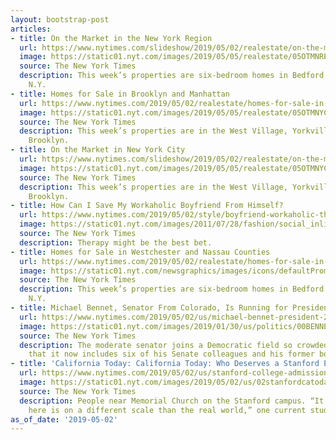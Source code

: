 ```yaml
---
layout: bootstrap-post
articles:
- title: On the Market in the New York Region
  url: https://www.nytimes.com/slideshow/2019/05/02/realestate/on-the-market-in-the-new-york-region.html
  image: https://static01.nyt.com/images/2019/05/05/realestate/05OTMNREG-slide-3HHG/05OTMNREG-slide-3HHG-facebookJumbo.jpg
  source: The New York Times
  description: This week’s properties are six-bedroom homes in Bedford and Sea Cliff,
    N.Y.
- title: Homes for Sale in Brooklyn and Manhattan
  url: https://www.nytimes.com/2019/05/02/realestate/homes-for-sale-in-brooklyn-and-manhattan.html
  image: https://static01.nyt.com/images/2019/05/05/realestate/05OTMNYC-slide-WICN/05OTMNYC-slide-WICN-facebookJumbo.jpg
  source: The New York Times
  description: This week’s properties are in the West Village, Yorkville, and Williamsburg,
    Brooklyn.
- title: On the Market in New York City
  url: https://www.nytimes.com/slideshow/2019/05/02/realestate/on-the-market-in-new-york-city.html
  image: https://static01.nyt.com/images/2019/05/05/realestate/05OTMNYC-slide-ZJ32/05OTMNYC-slide-ZJ32-facebookJumbo.jpg
  source: The New York Times
  description: This week’s properties are in the West Village, Yorkville, and Williamsburg,
    Brooklyn.
- title: How Can I Save My Workaholic Boyfriend From Himself?
  url: https://www.nytimes.com/2019/05/02/style/boyfriend-workaholic-therapy.html
  image: https://static01.nyt.com/images/2011/07/28/fashion/social_inline/social_inline-facebookJumbo-v4.jpg
  source: The New York Times
  description: Therapy might be the best bet.
- title: Homes for Sale in Westchester and Nassau Counties
  url: https://www.nytimes.com/2019/05/02/realestate/homes-for-sale-in-westchester-and-nassau-counties.html
  image: https://static01.nyt.com/newsgraphics/images/icons/defaultPromoCrop.png
  source: The New York Times
  description: This week’s properties are six-bedroom homes in Bedford and Sea Cliff,
    N.Y.
- title: Michael Bennet, Senator From Colorado, Is Running for President
  url: https://www.nytimes.com/2019/05/02/us/michael-bennet-president-2020.html
  image: https://static01.nyt.com/images/2019/01/30/us/politics/00BENNET-HFO/00BENNET-HFO-facebookJumbo.jpg
  source: The New York Times
  description: The moderate senator joins a Democratic field so crowded with candidates
    that it now includes six of his Senate colleagues and his former boss.
- title: 'California Today: California Today: Who Deserves a Stanford Education?'
  url: https://www.nytimes.com/2019/05/02/us/stanford-college-admissions-scandal.html
  image: https://static01.nyt.com/images/2019/05/02/us/02stanfordcatoday/merlin_152082573_f1ab5407-1eb3-4515-b40a-94b43d778360-facebookJumbo.jpg
  source: The New York Times
  description: People near Memorial Church on the Stanford campus. “It’s like everything
    here is on a different scale than the real world,” one current student said.
as_of_date: '2019-05-02'
---
```


